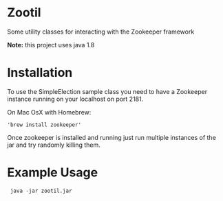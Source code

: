 Zootil
======

Some utility classes for interacting with the Zookeeper framework

<b>Note:</b> this project uses java 1.8

Installation
======

To use the SimpleElection sample class you need to have a Zookeeper instance running on your localhost on port 2181. 

On Mac OsX with Homebrew:
    
    'brew install zookeeper'

Once zookeeper is installed and running just run multiple instances of the jar and try randomly killing them.


Example Usage
======

     java -jar zootil.jar

